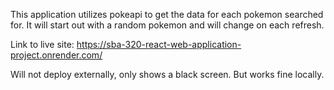 This application utilizes pokeapi to get the data for each pokemon searched for. It will start out with a random pokemon and will change on each refresh.

Link to live site: https://sba-320-react-web-application-project.onrender.com/

Will not deploy externally, only shows a black screen. But works fine locally.